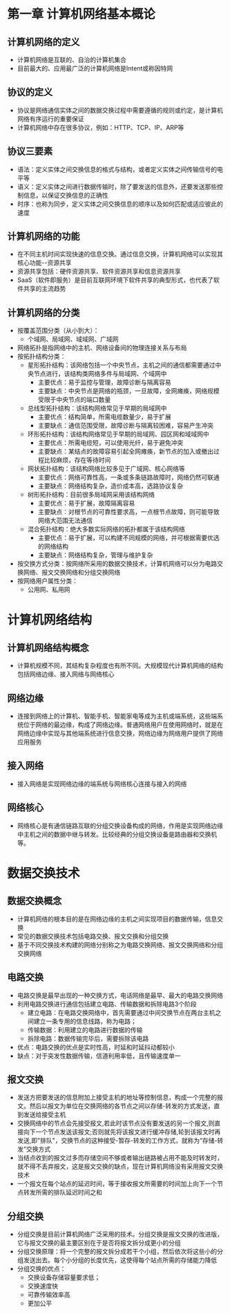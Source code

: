 #   第一章 计算机网络基本概论
##    计算机网络的定义
* 计算机网络是互联的、自治的计算机集合
* 目前最大的、应用最广泛的计算机网络是Intent或称因特网

##    协议的定义
*   协议是网络通信实体之间的数据交换过程中需要遵循的规则或约定，是计算机网络有序运行的重要保证
*   计算机网络中存在很多协议，例如：HTTP、TCP、IP、ARP等

##    协议三要素
*   语法：定义实体之间交换信息的格式与结构，或者定义实体之间传输信号的电平等
*   语义：定义实体之间进行数据传输时，除了要发送的信息外，还要发送那些控制信息，以保证交换信息的正确性
*   时序：也称为同步，定义实体之间交换信息的顺序以及如何匹配或适应彼此的速度

##    计算机网络的功能
*   在不同主机时间实现快速的信息交换。通过信息交换，计算机网络可以实现其核心功能--资源共享
*   资源共享包括：硬件资源共享、软件资源共享和信息资源共享
*   SaaS（软件即服务）是目前互联网环境下软件共享的典型形式，也代表了软件共享的主流趋势

##    计算机网络的分类
*   按覆盖范围分类（从小到大）：
    -   个域网、局域网、域域网、广域网
*   网络拓扑是指网络中的主机、网络设备间的物理连接关系与布局
*   按拓扑结构分类：
    -   星形拓扑结构：该网络包括一个中央节点，主机之间的通信都需要通过中央节点进行，该结构类网络多件与局域网、个域网中
        -   主要优点：易于监控与管理，故障诊断与隔离容易
        -   主要缺点：中央节点是网络的瓶颈，一旦故障，全网瘫痪，网络规模受限于中央节点的端口数量
    -   总线型拓扑结构：该结构网络常见于早期的局域网中
        -   主要优点：结构简单，所需电缆数量少，易于扩展
        -   主要缺点：通信范围受限，故障诊断与隔离较困难，容易产生冲突
    -   环形拓扑结构：该结构网络常见于早期的局域网、园区网和域域网中
        -   主要优点：所需电缆短，可以使用光纤，易于避免冲突
        -   主要缺点：某结点的故障容易引起全网瘫痪，新节点的加入或撤出过程比较麻烦，存在等待时间
    -   网状拓扑结构：该结构网络比较多见于广域网、核心网络等
        -   主要优点：网络可靠性高，一条或多条链路故障时，网络仍然可联通
        -   主要缺点：网络结构复杂，造价成本高，选路协议复杂
    -   树形拓扑结构：目前很多局域网采用该结构网络
        -   主要优点：易于扩展，故障隔离容易
        -   主要缺点：对根节点的可靠性要求高，一点根节点故障，则可能导致网络大范围无法通信
    -   混合拓扑结构：绝大多数实际网络的拓扑都属于该结构网络
        -   主要优点：易于扩展，可以构建不同规模的网络，并可根据需要优选的网络结构
        -   主要缺点：网络结构复杂，管理与维护复杂
*   按交换方式分类：按网络所采用的数据交换技术，计算机网络可以分为电路交换网络、报文交换网络和分组交换网络
*   按网络用户属性分类：
    -   公用网、私用网


#   计算机网络结构

##  计算机网络结构概念
*   计算机规模不同，其结构复杂程度也有所不同。大规模现代计算机网络的结构包括网络边缘、接入网络与网络核心

##  网络边缘
*   连接到网络上的计算机、智能手机、智能家电等成为主机或端系统，这些端系统位于网络的最边缘，构成了网络边缘。普通网络用户在使用网络时，就是在网络边缘中实现与其他端系统进行信息交换，网络边缘为网络用户提供了网络应用服务

##  接入网络
*   接入网络是实现网络边缘的端系统与网络核心连接与接入的网络

##  网络核心
*   网络核心是有通信链路互联的分组交换设备构成的网络，作用是实现网络边缘中主机之间的数据中继与转发。比较经典的分组交换设备是路由器和交换机等。

#   数据交换技术

##  数据交换概念
*   计算机网络的根本目的是在网络边缘的主机之间实现项目的数据传输，信息交换
*   常见的数据交换技术包括电路交换、报文交换和分组交换
*   基于不同交换技术构建的网络分别称之为电路交换网络、报文交换网络和分组交换网络

##  电路交换
*   电路交换是最早出现的一种交换方式，电话网络是最早、最大的电路交换网络
*   利用电路交换进行通信包括建立电路、传输数据和拆除电路3个阶段
    -   建立电路：在电路交换网络中，首先需要通过中间交换节点在两台主机之间建立一条专用的信息线路，称为电路；
    -   传输数据：利用建立的电路进行数据的传输
    -   拆除电路：数据传输完毕后，需要拆除该电路
*   优点：电路交换的优点是实时性高，时延和时延抖动都较小
*   缺点：对于突发性数据传输，信道利用率低，且传输速度单一

##  报文交换
*   发送方把要发送的信息附加上接受主机的地址等控制信息，构成一个完整的报文。然后以报文为单位在交换网络的各节点之间以存储-转发的方式发送，直到发送给接受主机
*   交换网络中的节点会先接受报文,若此时该节点没有要发送的另一个报文,则直接向下一个节点发送该报文;否则就先将该报文进行缓冲存储,轮到该报文时再发送,即"排队"，交换节点的这种接受-暂存-转发的工作方式，就称为“存储-转发”交换方式
*   当结点收到的报文过多而存储空间不够或者输出链路被占用不能及时转发时，就不得不丢弃报文，这是报文交换的缺点，现在计算机网络没有采用报文交换技术
*   一个报文在每个站点的延迟时间，等于接收报文所需要的时间加上向下一个节点转发所需的排队延迟时间之和

##  分组交换
*   分组交换是目前计算机网络广泛采用的技术。分组交换是报文交换的改进版，它与报文交换的最主要区别在于是否将报文拆分成更小的分组
*   分组交换原理：将一个完整的报文拆分成若干个小组，然后依次将这些小的分组发送出去。每个小分组的长度优先，这使得每个站点所需的存储能力降低
*   分组交换的优点：
    -   交换设备存储容量要求低；
    -   交换速度快
    -   可靠传输效率高
    -   更加公平
